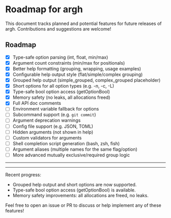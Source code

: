 # Roadmap for argh

This document tracks planned and potential features for future releases of argh. Contributions and suggestions are welcome!


## Roadmap

- [x] Type-safe option parsing (int, float, min/max)
- [x] Argument count constraints (min/max for positionals)
- [x] Better help formatting (grouping, wrapping, usage examples)
- [x] Configurable help output style (flat/simple/complex grouping)
- [x] Grouped help output (simple_grouped, complex_grouped placeholder)
- [x] Short options for all option types (e.g. -n, -c, -L)
- [x] Type-safe bool option access (getOptionBool)
- [x] Memory safety (no leaks, all allocations freed)
- [x] Full API doc comments
- [ ] Environment variable fallback for options
- [ ] Subcommand support (e.g. `git commit`)
- [ ] Argument deprecation warnings
- [ ] Config file support (e.g. JSON, TOML)
- [ ] Hidden arguments (not shown in help)
- [ ] Custom validators for arguments
- [ ] Shell completion script generation (bash, zsh, fish)
- [ ] Argument aliases (multiple names for the same flag/option)
- [ ] More advanced mutually exclusive/required group logic

---


---

Recent progress:
- Grouped help output and short options are now supported.
- Type-safe bool option access (getOptionBool) is available.
- Memory safety improvements: all allocations are freed, no leaks.

Feel free to open an issue or PR to discuss or help implement any of these features!
